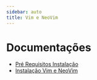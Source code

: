 ```yaml
---
sidebar: auto
title: Vim e NeoVim
---
```


# Documentações

- [Pré Requisitos Instalação](/docs/nvim/pre-requisitos-instalacao/README.md)
- [Instalação Vim e NeoVim](/docs/nvim/instalacao-vim-neovim/README.md)